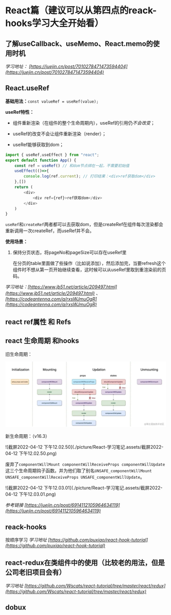 # React篇（建议可以从第四点的reack-hooks学习大全开始看）

## 了解useCallback、useMemo、React.memo的使用时机

*学习地址： [https://juejin.cn/post/7010278471473594404](https://juejin.cn/post/7010278471473594404)*

## React.useRef

**基础用法：**`const valueRef = useRef(value);`

**useRef特性：**

* 组件重新渲染（在组件的整个生命周期内），useRef的引用仍*不会改变*；

* useRef的改变不会让组件重新渲染（render）；

* useRef能够获取到dom；

```js
import { useRef,useEffect } from "react";
export default function App() {
    const ref = useRef() // 和dom节点绑在一起，不需要初始值
    useEffect(()=>{
        console.log(ref.current); // 打印结果：<div>ref获取dom</div>
    },[])
    return (
        <div>
            <div ref={ref}>ref获取dom</div>
        </div>
    )
}
```

`useRef`和`createRef`两者都可以去获取dom，但是createRef在组件每次渲染都会重新调用一次createRef，而useRef并不会。

**使用场景：**

1. 保持分页状态，将pageNo和pageSize可以存在useRef里

   在分页的table里面做了些操作（比如说添加），然后添加完，当要refresh这个组件时不想从第一页开始继续查看，这时候可以从useRef里取到重渲染前的页码。

*学习地址：[https://www.jb51.net/article/209497.html](https://www.jb51.net/article/209497.html) 、[https://codeantenna.com/a/rxsWJmuOgR](https://codeantenna.com/a/rxsWJmuOgR)*

## react ref属性 和 Refs

## react 生命周期 和hooks

旧生命周期：

![img](./picture/React-学习笔记.assets/e12b2e35c8444f19b795b27e38f4c149~tplv-k3u1fbpfcp-zoom-in-crop-mark:1304:0:0:0-20220412124530318.awebp)

新生命周期：（v16.3）

![截屏2022-04-12 下午12.02.50](./picture/React-学习笔记.assets/截屏2022-04-12 下午12.02.50.png)

废弃了`componentWillMount componentWillReceiveProps componentWillUpdate` 这三个生命周期钩子函数。并为他们取了别名`UNSAFE_componentWillMount UNSAFE_componentWillReceiveProps UNSAFE_componentWillUpdate`。

![截屏2022-04-12 下午12.03.01](./picture/React-学习笔记.assets/截屏2022-04-12 下午12.03.01.png)

*参考链接 [https://juejin.cn/post/6914112105964634119](https://juejin.cn/post/6914112105964634119)*

## reack-hooks

按顺序学习 *学习地址 [https://github.com/puxiao/react-hook-tutorial](https://github.com/puxiao/react-hook-tutorial)*

## react-redux在类组件中的使用（比较老的用法，但是公司老旧项目会有）

*学习地址 [https://github.com/Wscats/react-tutorial/tree/master/react/redux](https://github.com/Wscats/react-tutorial/tree/master/react/redux)*

## dobux

 
